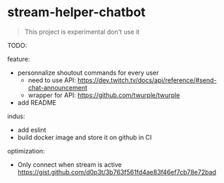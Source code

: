 # stream-helper-chatbot

> This project is experimental don't use it

TODO:

feature:
  - personnalize shoutout commands for every user
    - need to use API: https://dev.twitch.tv/docs/api/reference/#send-chat-announcement
    - wrapper for API: https://github.com/twurple/twurple
  - add README

indus:
  - add eslint
  - build docker image and store it on github in CI

optimization:
  - Only connect when stream is active https://gist.github.com/d0p3t/3b763f561fd4ae83f46ef7cb78e72bad

